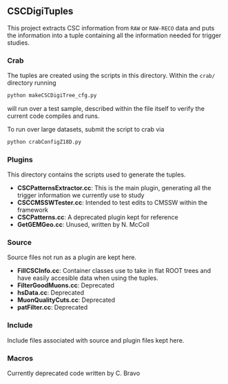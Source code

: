 ## CSCDigiTuples

This project extracts CSC information from `RAW` or `RAW-RECO` data and puts the information into a tuple containing all the information needed for trigger studies.

### Crab

The tuples are created using the scripts in this directory. Within the `crab/` directory running 

```bash
python makeCSCDigiTree_cfg.py
```

will run over a test sample, described within the file itself to verify the current code compiles and runs.

To run over large datasets, submit the script to crab via

```bash
python crabConfigZ18D.py
```

### Plugins

This directory contains the scripts used to generate the tuples. 

  * **CSCPatternsExtractor.cc**: This is the main plugin, generating all the trigger information we currently use to study
  * **CSCCMSSWTester.cc**: Intended to test edits to CMSSW within the framework
  * **CSCPatterns.cc**: A deprecated plugin kept for reference
  * **GetGEMGeo.cc**: Unused, written by N. McColl

### Source

Source files not run as a plugin are kept here.

  * **FillCSCInfo.cc**: Container classes use to take in flat ROOT trees and have easily accesible data when using the tuples.
  * **FilterGoodMuons.cc**: Deprecated
  * **hsData.cc**: Deprecated
  * **MuonQualityCuts.cc**: Deprecated
  * **patFilter.cc**: Deprecated

### Include

Include files associated with source and plugin files kept here.

### Macros

Currently deprecated code written by C. Bravo
